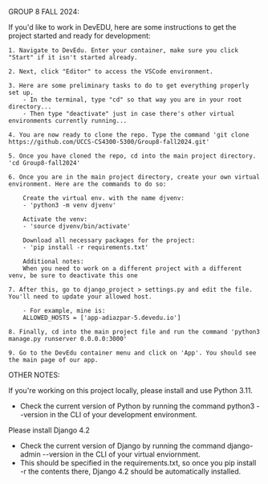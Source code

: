 GROUP 8 FALL 2024:

If you'd like to work in DevEDU, here are some instructions to get the project started and ready for development:

    1. Navigate to DevEdu. Enter your container, make sure you click "Start" if it isn't started already.

    2. Next, click "Editor" to access the VSCode environment.
    
    3. Here are some preliminary tasks to do to get everything properly set up.
        - In the terminal, type "cd" so that way you are in your root directory...
        - Then type "deactivate" just in case there's other virtual environments currently running...

    4. You are now ready to clone the repo. Type the command 'git clone https://github.com/UCCS-CS4300-5300/Group8-fall2024.git'

    5. Once you have cloned the repo, cd into the main project directory. 'cd Group8-fall2024'

    6. Once you are in the main project directory, create your own virtual environment. Here are the commands to do so:
        
        Create the virtual env. with the name djvenv:
        - 'python3 -m venv djvenv'
        
        Activate the venv:
        - 'source djvenv/bin/activate'

        Download all necessary packages for the project:
        - 'pip install -r requirements.txt'

        Additional notes:
        When you need to work on a different project with a different venv, be sure to deactivate this one

    7. After this, go to django_project > settings.py and edit the file. You'll need to update your allowed host.
        
        - For example, mine is:
        ALLOWED_HOSTS = ['app-adiazpar-5.devedu.io']

    8. Finally, cd into the main project file and run the command 'python3 manage.py runserver 0.0.0.0:3000'

    9. Go to the DevEdu container menu and click on 'App'. You should see the main page of our app.



OTHER NOTES:

If you're working on this project locally, please install and use Python 3.11.
- Check the current version of Python by running the command python3 --version in the CLI of your development environment.
 
Please install Django 4.2
- Check the current version of Django by running the command django-admin --version in the CLI of your virtual enviornment.
- This should be specified in the requirements.txt, so once you pip install -r the contents there, Django 4.2 should be automatically installed.
